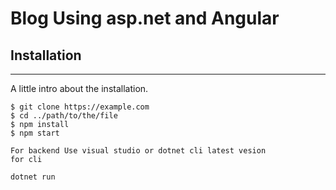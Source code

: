 # Blog Using asp.net and Angular

## Installation
***
A little intro about the installation. 
```
$ git clone https://example.com
$ cd ../path/to/the/file
$ npm install
$ npm start

For backend Use visual studio or dotnet cli latest vesion
for cli 

dotnet run
